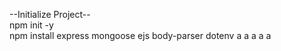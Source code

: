 --Initialize Project-- <br>
npm init -y <br>
npm install express mongoose ejs body-parser dotenv
a
a
a
a
a
